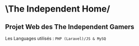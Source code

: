 # \The Independent Home/

## Projet Web des The Independent Gamers

Les Languages utilisés : `PHP (Laravel)/JS & MySQ`
